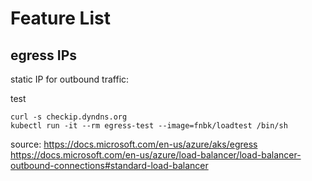 # Feature List

## egress IPs

static IP for outbound traffic: 

test
```
curl -s checkip.dyndns.org
kubectl run -it --rm egress-test --image=fnbk/loadtest /bin/sh
```

source:
https://docs.microsoft.com/en-us/azure/aks/egress
https://docs.microsoft.com/en-us/azure/load-balancer/load-balancer-outbound-connections#standard-load-balancer



